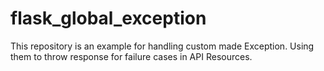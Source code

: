 # flask_global_exception
This repository is an example for handling custom made Exception. Using them to throw response for failure cases in API Resources.
